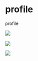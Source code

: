 # profile
profile

<img src="https://github-readme-stats.vercel.app/api/top-langs/?username=dongkam5&layout=compact"><br><br>
<img src="https://github-readme-stats.vercel.app/api?username=dongkam5&show_icons=true">

<img src="https://img.shields.io/badge/PYTHON-3776AB?style=flat&logo=Python&logoColor=white"/>
